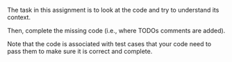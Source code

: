 The task in this assignment is to look at the code and try to understand its context.

Then, complete the missing code (i.e., where TODOs comments are added).

Note that the code is associated with test cases that your code need to pass them to make sure it is correct and complete.
